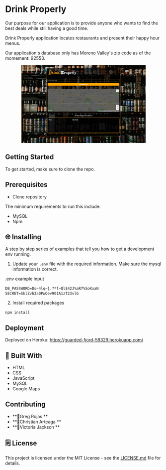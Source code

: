 # Drink Properly

Our purpose for our application is to provide anyone who wants to find the best deals while still having a good time.

Drink Properly application locates restaurants and present their happy hour menus.

Our application's database only has Moreno Valley's zip code as of the momement: 92553.

<p align="center">
<img 
     src="public/img/drinkproperly.jpg" 
     width="400">
</p>


## Getting Started

To get started, make sure to clone the repo.

## Prerequisites

- Clone repository

The minimum requirements to run this include:

- MySQL
- Npm


## 🌐 **Installing**

A step by step series of examples that tell you how to get a development env running.

1. Update your `.env` file with the required information. Make sure the mysql information is correct. 

.env example input
```
DB_PASSWORD=Ds~4lq~}.?*f~Ql$42J%aR7%SoKxaN
SECRET=SklZvh3a0PwQev901A1zT23vlG
```

2. Install required packages

```
npm install

```
## Deployment

Deployed on Heroku: https://guarded-fjord-58329.herokuapp.com/

## 🔨 **Built With**

* HTML
* CSS
* JavaScript
* MySQL
* Google Maps

## Contributing

* **👤Greg Rojas **
* **👤Christian Arteaga **
* **👤Victoria Jackson **

## 🗒 **License**

This project is licensed under the MIT License - see the [LICENSE.md](LICENSE.md) file for details.
